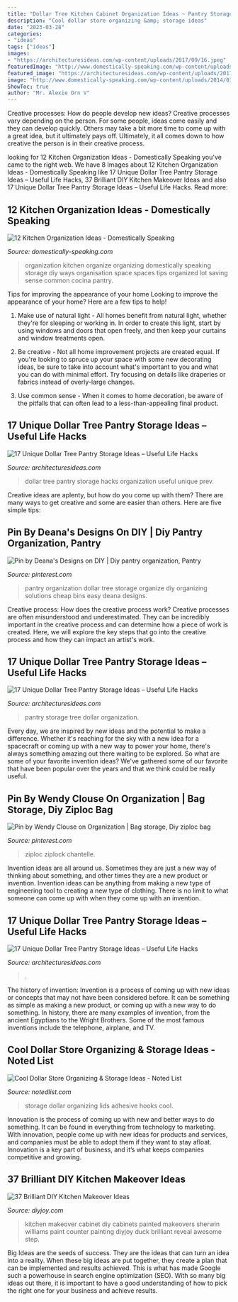 ```yaml
---
title: "Dollar Tree Kitchen Cabinet Organization Ideas ~ Pantry Storage Tree Dollar Organization"
description: "Cool dollar store organizing &amp; storage ideas"
date: "2023-03-28"
categories:
- "ideas"
tags: ["ideas"]
images:
- "https://architecturesideas.com/wp-content/uploads/2017/09/16.jpeg"
featuredImage: "http://www.domestically-speaking.com/wp-content/uploads/2014/01/12-Kitchen-Organization-Ideas_thumb.jpg"
featured_image: "https://architecturesideas.com/wp-content/uploads/2017/09/16.jpeg"
image: "http://www.domestically-speaking.com/wp-content/uploads/2014/01/12-Kitchen-Organization-Ideas_thumb.jpg"
ShowToc: true
author: "Mr. Alexie Orn V"
---
```



Creative processes: How do people develop new ideas?
Creative processes vary depending on the person. For some people, ideas come easily and they can develop quickly. Others may take a bit more time to come up with a great idea, but it ultimately pays off. Ultimately, it all comes down to how creative the person is in their creative process.

	

		
looking for 12 Kitchen Organization Ideas - Domestically Speaking you've came to the right web. We have 8 Images about 12 Kitchen Organization Ideas - Domestically Speaking like 17 Unique Dollar Tree Pantry Storage Ideas – Useful Life Hacks, 37 Brilliant DIY Kitchen Makeover Ideas and also 17 Unique Dollar Tree Pantry Storage Ideas – Useful Life Hacks. Read more:
		
    
## 12 Kitchen Organization Ideas - Domestically Speaking

<img loading=lazy src="http://www.domestically-speaking.com/wp-content/uploads/2014/01/12-Kitchen-Organization-Ideas_thumb.jpg" onerror="this.onerror=null;this.src='https://tse1.mm.bing.net/th?id=OIP.6zf1z6LA9s0ovLVOcHrIDgHaLt&amp;pid=15.1';" alt="12 Kitchen Organization Ideas - Domestically Speaking">

_Source: domestically-speaking.com_

>organization kitchen organize organizing domestically speaking storage diy ways organisation space spaces tips organized lot saving sense common cocina pantry. 

	

Tips for improving the appearance of your home
Looking to improve the appearance of your home? Here are a few tips to help!
1. Make use of natural light - All homes benefit from natural light, whether they're for sleeping or working in. In order to create this light, start by using windows and doors that open freely, and then keep your curtains and window treatments open.

2. Be creative - Not all home improvement projects are created equal. If you're looking to spruce up your space with some new decorating ideas, be sure to take into account what's important to you and what you can do with minimal effort. Try focusing on details like draperies or fabrics instead of overly-large changes.

3. Use common sense - When it comes to home decoration, be aware of the pitfalls that can often lead to a less-than-appealing final product.

    
## 17 Unique Dollar Tree Pantry Storage Ideas – Useful Life Hacks

<img loading=lazy src="https://architecturesideas.com/wp-content/uploads/2017/09/1-1.jpeg" onerror="this.onerror=null;this.src='https://tse3.mm.bing.net/th?id=OIP.SCz_ofaB4QBNxDCUO3DHwQHaJ4&amp;pid=15.1';" alt="17 Unique Dollar Tree Pantry Storage Ideas – Useful Life Hacks">

_Source: architecturesideas.com_

>dollar tree pantry storage hacks organization useful unique prev. 

	

Creative ideas are aplenty, but how do you come up with them? There are many ways to get creative and some are easier than others. Here are five simple tips: 

    
## Pin By Deana&#039;s Designs On DIY | Diy Pantry Organization, Pantry

<img loading=lazy src="https://i.pinimg.com/736x/f0/71/cf/f071cf71b8349c42dc12c399f5df794f.jpg" onerror="this.onerror=null;this.src='https://tse2.mm.bing.net/th?id=OIP.wcSWIL05JoCcV2EeoZb2eQHaKC&amp;pid=15.1';" alt="Pin by Deana&#039;s Designs on DIY | Diy pantry organization, Pantry">

_Source: pinterest.com_

>pantry organization dollar tree storage organize diy organizing solutions cheap bins easy deana designs. 

	

Creative process: How does the creative process work?
Creative processes are often misunderstood and underestimated. They can be incredibly important in the creative process and can determine how a piece of work is created. Here, we will explore the key steps that go into the creative process and how they can impact an artist's work.

    
## 17 Unique Dollar Tree Pantry Storage Ideas – Useful Life Hacks

<img loading=lazy src="https://architecturesideas.com/wp-content/uploads/2017/09/16.jpeg" onerror="this.onerror=null;this.src='https://tse3.mm.bing.net/th?id=OIP.t-NlnpN8BOX-s5kpgR-qUwHaHa&amp;pid=15.1';" alt="17 Unique Dollar Tree Pantry Storage Ideas – Useful Life Hacks">

_Source: architecturesideas.com_

>pantry storage tree dollar organization. 

	

Every day, we are inspired by new ideas and the potential to make a difference. Whether it's reaching for the sky with a new idea for a spacecraft or coming up with a new way to power your home, there's always something amazing out there waiting to be explored. So what are some of your favorite invention ideas? We've gathered some of our favorite that have been popular over the years and that we think could be really useful.

    
## Pin By Wendy Clouse On Organization | Bag Storage, Diy Ziploc Bag

<img loading=lazy src="https://i.pinimg.com/originals/e0/87/75/e08775d543e5ffd603b1e1c5851ac0bc.jpg" onerror="this.onerror=null;this.src='https://tse2.mm.bing.net/th?id=OIP.YhN4JWNg2-vriVLSkRR9HwHaJ6&amp;pid=15.1';" alt="Pin by Wendy Clouse on Organization | Bag storage, Diy ziploc bag">

_Source: pinterest.com_

>ziploc ziplock chantelle. 

	

Invention ideas are all around us. Sometimes they are just a new way of thinking about something, and other times they are a new product or invention. Invention ideas can be anything from making a new type of engineering tool to creating a new type of clothing. There is no limit to what someone can come up with when they come up with an invention.

    
## 17 Unique Dollar Tree Pantry Storage Ideas – Useful Life Hacks

<img loading=lazy src="https://architecturesideas.com/wp-content/uploads/2017/09/2-9-e1592803225388.jpg" onerror="this.onerror=null;this.src='https://tse3.mm.bing.net/th?id=OIP.UpFWS7RiRneE8UrJnVOrtQHaFj&amp;pid=15.1';" alt="17 Unique Dollar Tree Pantry Storage Ideas – Useful Life Hacks">

_Source: architecturesideas.com_

>. 

	

The history of invention:
Invention is a process of coming up with new ideas or concepts that may not have been considered before. It can be something as simple as making a new product, or coming up with a new way to do something. In history, there are many examples of invention, from the ancient Egyptians to the Wright Brothers. Some of the most famous inventions include the telephone, airplane, and TV.

    
## Cool Dollar Store Organizing &amp; Storage Ideas - Noted List

<img loading=lazy src="http://notedlist.com/wp-content/uploads/2016/04/dollar-store-organizing-ideas/12-dollar-store-organizing-ideas.jpg" onerror="this.onerror=null;this.src='https://tse3.mm.bing.net/th?id=OIP.LX5RsdvY7qNxB7CjwEu7QwHaRX&amp;pid=15.1';" alt="Cool Dollar Store Organizing &amp; Storage Ideas - Noted List">

_Source: notedlist.com_

>storage dollar organizing lids adhesive hooks cool. 

	

Innovation is the process of coming up with new and better ways to do something. It can be found in everything from technology to marketing. With innovation, people come up with new ideas for products and services, and companies must be able to adopt them if they want to stay afloat. Innovation is a key part of business, and it’s what keeps companies competitive and growing.

    
## 37 Brilliant DIY Kitchen Makeover Ideas

<img loading=lazy src="https://diyjoy.com/wp-content/uploads/2016/07/120-Kitchen-Cabinet-Makeover.jpg" onerror="this.onerror=null;this.src='https://tse2.mm.bing.net/th?id=OIP.wLbZYWyaxEALHPYtkwoIWAHaPf&amp;pid=15.1';" alt="37 Brilliant DIY Kitchen Makeover Ideas">

_Source: diyjoy.com_

>kitchen makeover cabinet diy cabinets painted makeovers sherwin williams paint counter painting diyjoy duck brilliant reveal awesome step. 

	

Big Ideas are the seeds of success. They are the ideas that can turn an idea into a reality. When these big ideas are put together, they create a plan that can be implemented and results achieved. This is what has made Google such a powerhouse in search engine optimization (SEO). With so many big ideas out there, it is important to have a good understanding of how to pick the right one for your business and achieve results.

